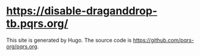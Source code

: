 # <https://disable-draganddrop-tb.pqrs.org/>

This site is generated by Hugo.
The source code is <https://github.com/pqrs-org/pqrs.org>.
